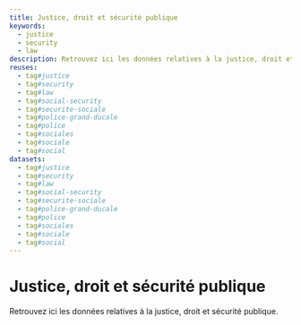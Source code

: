 ```yaml
---
title: Justice, droit et sécurité publique
keywords:
  - justice
  - security
  - law
description: Retrouvez ici les données relatives à la justice, droit et sécurité publique.
reuses:
  - tag#justice
  - tag#security
  - tag#law
  - tag#social-security
  - tag#securite-sociale
  - tag#police-grand-ducale
  - tag#police
  - tag#sociales
  - tag#sociale
  - tag#social
datasets:
  - tag#justice
  - tag#security
  - tag#law
  - tag#social-security
  - tag#securite-sociale
  - tag#police-grand-ducale
  - tag#police
  - tag#sociales
  - tag#sociale
  - tag#social
---
```


# Justice, droit et sécurité publique

Retrouvez ici les données relatives à la justice, droit et sécurité publique.
